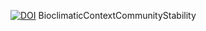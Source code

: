 [![DOI](https://zenodo.org/badge/469119390.svg)](https://zenodo.org/badge/latestdoi/469119390)
BioclimaticContextCommunityStability

